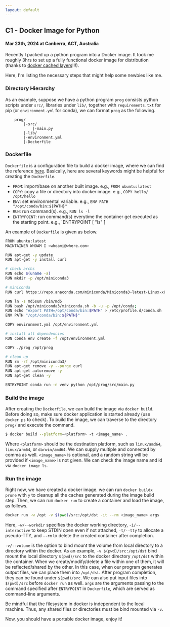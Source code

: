 ```yaml
---
layout: default
---
```


## C1 - Docker Image for Python
#### Mar 23th, 2024 at Canberra, ACT, Australia
Recently I packed up a python program into a Docker image. It took me roughly 3hrs to set up a fully functional docker image for distribution (thanks to [docker cached layers](https://docs.docker.com/build/guide/layers/)!!!).

Here, I'm listing the necessary steps that might help some newbies like me.

### Directory Hierarchy
As an example, suppose we have a python program `prog` consists python scripts under `src/`, libraries under `lib/`, together with `requirements.txt` for pip (or `environment.yml` for conda), we can format `prog` as the following.

```
    prog/
        |-src/
            |-main.py
        |-lib/
        |-environment.yml
        |-Dockerfile
```

### Dockerfile
`Dockerfile` is a configuration file to build a docker image, where we can find the reference [here](https://docs.docker.com/reference/dockerfile/). Basically, here are several keywords might be helpful for creating the `Dockerfile`.

* `FROM`: import/base on another built image. e.g., `FROM ubuntu:latest`
* `COPY`: copy a file or directory into docker image. e.g., `COPY hello/ /opt/hello`
* `ENV`: set environmental variable. e.g., `ENV PATH "/opt/conda/bin:${PATH}"`
* `RUN`: run command(s). e.g., `RUN ls -l`
* `ENTRYPOINT`: run command(s) everytime the container get executed as the starting point. e.g., `ENTRYPOINT [ "ls" ]

An example of `Dockerfile` is given as below.

```sh
FROM ubuntu:latest
MAINTAINER WHOAM I <whoami@where.com>

RUN apt-get -y update
RUN apt-get -y install curl

# check archs
RUN echo $(uname -a)
RUN mkdir -p /opt/miniconda3

# miniconda
RUN curl https://repo.anaconda.com/miniconda/Miniconda3-latest-Linux-x86_64.sh -o /opt/miniconda3/miniconda.sh

RUN ln -s md5sum /bin/md5
RUN bash /opt/miniconda3/miniconda.sh -b -u -p /opt/conda;
RUN echo "export PATH=/opt/conda/bin:$PATH" > /etc/profile.d/conda.sh
ENV PATH "/opt/conda/bin:${PATH}"

COPY environment.yml /opt/environment.yml

# install all dependencies
RUN conda env create -f /opt/environment.yml

COPY ./prog /opt/prog

# clean up
RUN rm -rf /opt/miniconda3/
RUN apt-get remove -y --purge curl
RUN apt-get autoremove -y
RUN apt-get clean -y

ENTRYPOINT conda run -n venv python /opt/prog/src/main.py
```

### Build the image
After creating the `Dockerfile`, we can build the image via `docker build`. Before doing so, make sure docker application is started already (use `docker ps` to check). To build the image, we can traverse to the directory `prog/` and execute the command.
```sh
$ docker build --platform=<platform> -t <image_name> .
```

Where `<platform>` should be the destination platform, such as `linux/amd64`, `linux/arm64`, or `darwin/amd64`. We can supply multiple and connected by comma as well. `<image_name>` is optional, and a random string will be provided if `<image_name>` is not given. We can check the image name and id via `docker image ls`.


### Run the image
Right now, we have created a docker image. we can run `docker buildx prune` with `y` to cleanup all the caches generated during the image build step. Then, we can run `docker run` to create a container and load the image, as follows.

```sh
docker run -w /opt -v $(pwd)/src:/opt/dst -it --rm <image_name> args
```

Here, `-w/--workdir` specifies the docker working directory, `-i/--interactive` to keep STDIN open even if not attached, `-t/--tty` to allocate a pseudo-TTY, and `--rm` to delete the created container after completion. 

`-v/--volume` is the option to bind mount the volume from local directory to a directory within the docker. As an example, `-v $(pwd)/src:/opt/dst` bind mount the local directory `$(pwd)/src` to the docker directory `/opt/dst` within the container. When we create/modify/delete a file within one of them, it will be reflected/shared by the other. In this case, when our program generates output files, we can place them into `/opt/dst`. After program completion, they can be found under `$(pwd)/src`. We can also put input files into `$(pwd)/src` before `docker run` as well. `args` are the arguments passing to the command specified after `ENTRYPOINT` in `Dockerfile`, which are served as command-line arguments.

Be mindful that the filesystem in docker is independent to the local machine. Thus, any shared files or directories must be bind mounted via `-v`.

Now, you should have a portable docker image, enjoy it!